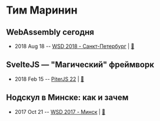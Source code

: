 # Тим Маринин

## WebAssembly сегодня
- 2018 Aug 18 -- [WSD 2018 - Санкт-Петербург](https://www.youtube.com/watch?v=DkdcB80g5Do)  | [:notebook:](https://wsd.events/2018/08/18/pres/webassembly/)  
## SvelteJS — &quot;Магический&quot; фреймворк
- 2018 Feb 15 -- [PiterJS 22](https://youtu.be/H8FCVTSJ3u8)  | [:notebook:](https://marinin.xyz/slides/svelte/assets/player/KeynoteDHTMLPlayer.html#0)  
## Нодскул в Минске: как и зачем
- 2017 Oct 21 -- [WSD 2017 - Минск](https://www.youtube.com/watch?v=vygTkVibcsk)  | [:notebook:](https://wsd.events/2017/10/21/pres/nodeschool/)  
